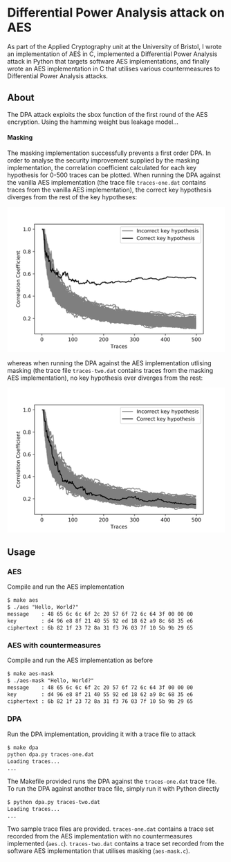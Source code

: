 # Differential Power Analysis attack on AES

As part of the Applied Cryptography unit at the University of Bristol, I wrote an implementation of AES in C, implemented a Differential Power Analysis attack in Python that targets software AES implementations, and finally wrote an AES implementation in C that utilises various countermeasures to Differential Power Analysis attacks.

## About

The DPA attack exploits the sbox function of the first round of the AES encryption. Using the hamming weight bus leakage model...

#### Masking

The masking implementation successfully prevents a first order DPA. In order to analyse the security improvement supplied by the masking implementation, the correlation coefficient calculated for each key hypothesis for 0-500 traces can be plotted. When running the DPA against the vanilla AES implementation (the trace file `traces-one.dat` contains traces from the vanilla AES implementation), the correct key hypothesis diverges from the rest of the key hypotheses:

![Original Correlations](plots/original-correlations.png)

whereas when running the DPA against the AES implementation utlising masking (the trace file `traces-two.dat` contains traces from the masking AES implementation), no key hypothesis ever diverges from the rest:

![Mask Correlations](plots/mask-correlations.png)

## Usage

### AES

Compile and run the AES implementation

```console
$ make aes
$ ./aes "Hello, World?"
message    : 48 65 6c 6c 6f 2c 20 57 6f 72 6c 64 3f 00 00 00
key        : d4 96 e8 8f 21 40 55 92 ed 18 62 a9 8c 68 35 e6
ciphertext : 6b 82 1f 23 72 8a 31 f3 76 03 7f 10 5b 9b 29 65
```

### AES with countermeasures

Compile and run the AES implementation as before

```console
$ make aes-mask
$ ./aes-mask "Hello, World?"
message    : 48 65 6c 6c 6f 2c 20 57 6f 72 6c 64 3f 00 00 00
key        : d4 96 e8 8f 21 40 55 92 ed 18 62 a9 8c 68 35 e6
ciphertext : 6b 82 1f 23 72 8a 31 f3 76 03 7f 10 5b 9b 29 65
```

### DPA

Run the DPA implementation, providing it with a trace file to attack

```console
$ make dpa
python dpa.py traces-one.dat
Loading traces...
...
```

The Makefile provided runs the DPA against the `traces-one.dat` trace file. To run the DPA against another trace file, simply run it with Python directly

```console
$ python dpa.py traces-two.dat
Loading traces...
...
```

Two sample trace files are provided. `traces-one.dat` contains a trace set recorded from the AES implementation with no countermeasures implemented (`aes.c`). `traces-two.dat` contains a trace set recorded from the software AES implementation that utilises masking (`aes-mask.c`).
